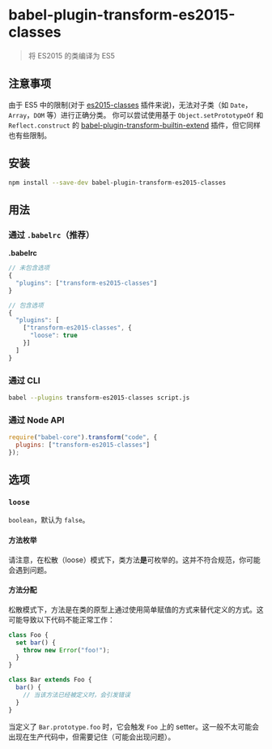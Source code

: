 # babel-plugin-transform-es2015-classes

> 将 ES2015 的类编译为 ES5

## 注意事项

由于 ES5 中的限制(对于 [es2015-classes](http://babeljs.cn/docs/plugins/transform-es2015-classes) 插件来说)，无法对子类（如 `Date`，`Array`，`DOM` 等）进行正确分类。
你可以尝试使用基于 `Object.setPrototypeOf` 和 `Reflect.construct` 的 [babel-plugin-transform-builtin-extend](https://github.com/loganfsmyth/babel-plugin-transform-builtin-extend) 插件，但它同样也有些限制。

## 安装

```sh
npm install --save-dev babel-plugin-transform-es2015-classes
```

## 用法

### 通过 `.babelrc`（推荐）

**.babelrc**

```js
// 未包含选项
{
  "plugins": ["transform-es2015-classes"]
}

// 包含选项
{
  "plugins": [
    ["transform-es2015-classes", {
      "loose": true
    }]
  ]
}
```

### 通过 CLI

```sh
babel --plugins transform-es2015-classes script.js
```

### 通过 Node API

```javascript
require("babel-core").transform("code", {
  plugins: ["transform-es2015-classes"]
});
```

## 选项

### `loose`

`boolean`，默认为 `false`。

#### 方法枚举

请注意，在松散（loose）模式下，类方法**是**可枚举的。这并不符合规范，你可能会遇到问题。

#### 方法分配

松散模式下，方法是在类的原型上通过使用简单赋值的方式来替代定义的方式。这可能导致以下代码不能正常工作：

```javascript
class Foo {
  set bar() {
    throw new Error("foo!");
  }
}

class Bar extends Foo {
  bar() {
    // 当该方法已经被定义时，会引发错误
  }
}
```

当定义了 `Bar.prototype.foo` 时，它会触发 `Foo` 上的 setter。这一般不太可能会出现在生产代码中，但需要记住（可能会出现问题）。
